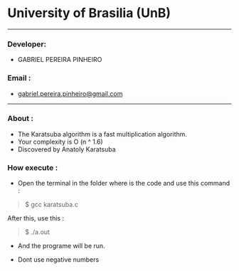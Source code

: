 # University of Brasilia (UnB)

_________________________________________________________________________________________________________________________

### Developer:

- GABRIEL PEREIRA PINHEIRO 


### Email :

- gabriel.pereira.pinheiro@gmail.com
_____________________________________________________________________________________________________________________________


### About : 

- The Karatsuba algorithm is a fast multiplication algorithm.
- Your complexity is O (n ^ 1.6) 
- Discovered by Anatoly Karatsuba 

### How execute :

- Open the terminal in the folder where is the code and use this command :

> $ gcc karatsuba.c

After this, use this :

> $ ./a.out

 - And the programe will be run.
 
 - Dont use negative numbers 
